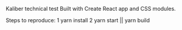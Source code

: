 Kaliber technical test
Built with Create React app and CSS modules.

Steps to reproduce:
1 yarn install
2 yarn start || yarn build
